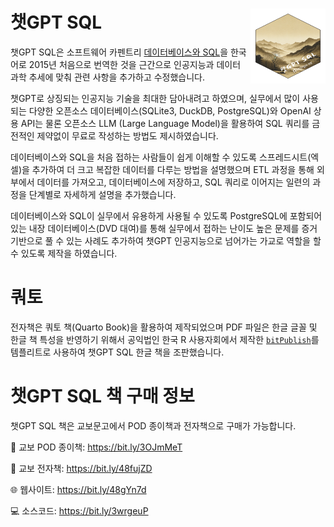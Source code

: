 # 챗GPT SQL <img src="images/logo.png" align="right" height="120" width="120"/>

챗GPT SQL은 소프트웨어 카펜트리 [데이터베이스와 SQL](https://swcarpentry.github.io/sql-novice-survey/)을 한국어로 2015년 처음으로 번역한 것을 근간으로 인공지능과 데이터 과학 추세에 맞춰 관련 사항을 추가하고 수정했습니다. 

챗GPT로 상징되는 인공지능 기술을 최대한 담아내려고 하였으며, 
실무에서 많이 사용되는 다양한 오픈소스 데이터베이스(SQLite3, DuckDB, PostgreSQL)와 
OpenAI 상용 API는 물론 오픈소스 LLM (Large Language Model)을 활용하여 SQL 쿼리를 
금전적인 제약없이 무료로 작성하는 방법도 제시하였습니다.

데이터베이스와 SQL을 처음 접하는 사람들이 쉽게 이해할 수 있도록 
스프레드시트(엑셀)을 추가하여 더 크고 복잡한 데이터를 다루는 방법을 설명했으며
ETL 과정을 통해 외부에서 데이터를 가져오고, 데이터베이스에 저장하고, SQL 쿼리로 이어지는
일련의 과정을 단계별로 자세하게 설명을 추가했습니다.

데이터베이스와 SQL이 실무에서 유용하게 사용될 수 있도록 
PostgreSQL에 포함되어 있는 내장 데이터베이스(DVD 대여)를 통해 
실무에서 접하는 난이도 높은 문제를 증거기반으로 풀 수 있는 사례도 추가하여 챗GPT 인공지능으로 넘어가는 가교로 역할을 할 수 있도록 제작을 하였습니다.

# 쿼토

전자책은 쿼토 책(Quarto Book)을 활용하여 제작되었으며
PDF 파일은 한글 글꼴 및 한글 책 특성을 반영하기 위해서 
공익법인 한국 R 사용자회에서 제작한 [`bitPublish`](https://github.com/bit2r/bitPublish)를 템플리트로 사용하여 챗GPT SQL 한글 책을 조판했습니다.

# 챗GPT SQL 책 구매 정보

챗GPT SQL 책은 교보문고에서 POD 종이책과 전자책으로 구매가 가능합니다.

📘 교보 POD 종이책: https://bit.ly/3OJmMeT

📗 교보 전자책: https://bit.ly/48fujZD

🌐 웹사이트: https://bit.ly/48gYn7d

💻 소스코드: https://bit.ly/3wrgeuP
